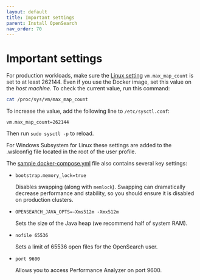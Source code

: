 ```yaml
---
layout: default
title: Important settings
parent: Install OpenSearch
nav_order: 70
---
```


# Important settings

For production workloads, make sure the [Linux setting](https://www.kernel.org/doc/Documentation/sysctl/vm.txt) `vm.max_map_count` is set to at least 262144. Even if you use the Docker image, set this value on the *host machine*. To check the current value, run this command:

```bash
cat /proc/sys/vm/max_map_count
```

To increase the value, add the following line to `/etc/sysctl.conf`:

```
vm.max_map_count=262144
```

Then run `sudo sysctl -p` to reload.

For Windows Subsystem for Linux these settings are added to the .wslconfig file located in the root of the user profile. 

The [sample docker-compose.yml]({{site.url}}{{site.baseurl}}/opensearch/install/docker#sample-docker-compose-file) file also contains several key settings:

- `bootstrap.memory_lock=true`

  Disables swapping (along with `memlock`). Swapping can dramatically decrease performance and stability, so you should ensure it is disabled on production clusters.

- `OPENSEARCH_JAVA_OPTS=-Xms512m -Xmx512m`

  Sets the size of the Java heap (we recommend half of system RAM).

- `nofile 65536`

  Sets a limit of 65536 open files for the OpenSearch user.

- `port 9600`

  Allows you to access Performance Analyzer on port 9600.
